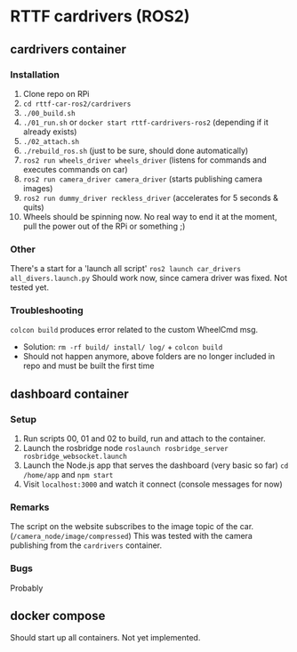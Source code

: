 # RTTF cardrivers (ROS2)

## cardrivers container

### Installation

1. Clone repo on RPi
2. ```cd rttf-car-ros2/cardrivers```
3. ```./00_build.sh```
4. ```./01_run.sh``` or ```docker start rttf-cardrivers-ros2``` (depending if it already exists)
5. ```./02_attach.sh```
6. ```./rebuild_ros.sh``` (just to be sure, should done automatically)
7. ```ros2 run wheels_driver wheels_driver``` (listens for commands and executes commands on car)
8. ```ros2 run camera_driver camera_driver``` (starts publishing camera images)
9. ```ros2 run dummy_driver reckless_driver``` (accelerates for 5 seconds & quits)
10. Wheels should be spinning now. No real way to end it at the moment, pull the power out of the RPi or something ;)

### Other 

There's a start for a 'launch all script'
```ros2 launch car_drivers all_divers.launch.py```
Should work now, since camera driver was fixed. Not tested yet.

### Troubleshooting

```colcon build``` produces error related to the custom WheelCmd msg.
* Solution: ```rm -rf build/ install/ log/``` + ```colcon build```
* Should not happen anymore, above folders are no longer included in repo and must be built the first time



## dashboard container

### Setup

1. Run scripts 00, 01 and 02 to build, run and attach to the container.
2. Launch the rosbridge node ```roslaunch rosbridge_server rosbridge_websocket.launch```
3. Launch the Node.js app that serves the dashboard (very basic so far) ```cd /home/app``` and ```npm start```
4. Visit ```localhost:3000``` and watch it connect (console messages for now)

### Remarks

The script on the website subscribes to the image topic of the car. (```/camera_node/image/compressed```) This was tested with the camera publishing from the ```cardrivers``` container.

### Bugs

Probably



## docker compose

Should start up all containers. Not yet implemented.
